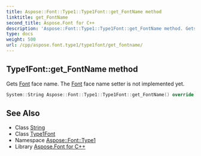 ```yaml
---
title: Aspose::Font::Type1::Type1Font::get_FontName method
linktitle: get_FontName
second_title: Aspose.Font for C++
description: 'Aspose::Font::Type1::Type1Font::get_FontName method. Gets Font face name. The Font face name setter is not implemented yet in C++.'
type: docs
weight: 500
url: /cpp/aspose.font.type1/type1font/get_fontname/
---
```

## Type1Font::get_FontName method


Gets [Font](../../../aspose.font/font/) face name. The [Font](../../../aspose.font/font/) face name setter is not implemented yet.

```cpp
System::String Aspose::Font::Type1::Type1Font::get_FontName() override
```

## See Also

* Class [String](../../../system/string/)
* Class [Type1Font](../)
* Namespace [Aspose::Font::Type1](../../)
* Library [Aspose.Font for C++](../../../)
